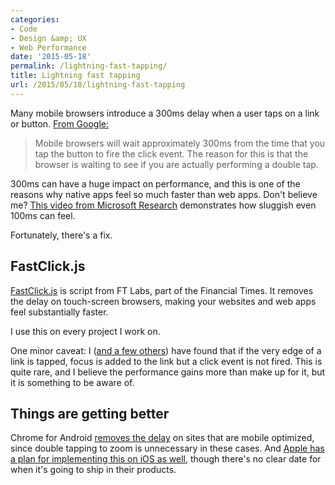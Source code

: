 ```yaml
---
categories:
- Code
- Design &amp; UX
- Web Performance
date: '2015-05-18'
permalink: /lightning-fast-tapping/
title: Lightning fast tapping
url: /2015/05/18/lightning-fast-tapping
---
```


Many mobile browsers introduce a 300ms delay when a user taps on a link or button. [From Google:](https://developers.google.com/mobile/articles/fast_buttons)

> Mobile browsers will wait approximately 300ms from the time that you tap the button to fire the click event. The reason for this is that the browser is waiting to see if you are actually performing a double tap.

300ms can have a huge impact on performance, and this is one of the reasons why native apps feel so much faster than web apps. Don't believe me? [This video from Microsoft Research](https://www.youtube.com/watch?v=vOvQCPLkPt4) demonstrates how sluggish even 100ms can feel.

Fortunately, there's a fix.

<!--more-->

## FastClick.js

[FastClick.js](https://github.com/ftlabs/fastclick) is script from FT Labs, part of the Financial Times. It removes the delay on touch-screen browsers, making your websites and web apps feel substantially faster.

I use this on every project I work on.

One minor caveat: I ([and a few others](https://github.com/ftlabs/fastclick/issues/86)) have found that if the very edge of a link is tapped, focus is added to the link but a click event is not fired. This is quite rare, and I believe the performance gains more than make up for it, but it is something to be aware of.

## Things are getting better

Chrome for Android [removes the delay](http://updates.html5rocks.com/2013/12/300ms-tap-delay-gone-away) on sites that are mobile optimized, since double tapping to zoom is unnecessary in these cases. And [Apple has a plan for implementing this on iOS as well](https://medium.com/@adactio/delay-a9df9edceef3#.9ogh9srbf), though there's no clear date for when it's going to ship in their products.